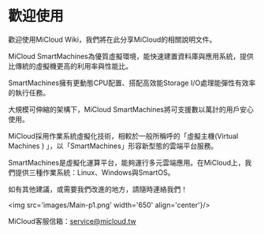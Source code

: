 歡迎使用
===

歡迎使用MiCloud Wiki，我們將在此分享MiCloud的相關說明文件。

MiCloud SmartMachines為優質虛擬環境，能快速建置資料庫與應用系統，提供比傳統的虛擬機更高的利用率與性能比。

SmartMachines擁有更動態CPU配置、搭配高效能Storage I/O處理能彈性有效率的執行任務。

大規模可伸縮的架構下，MiCloud SmartMachines將可支援數以萬計的用戶安心使用。

MiCloud採用作業系統虛擬化技術，相較於一般所稱呼的「虛擬主機(Virtual Machines ) 」，以「SmartMachines」形容新型態的雲端平台服務。

SmartMachines是虛擬化運算平台，能夠運行多元雲端應用。在MiCloud上，我們提供三種作業系統：Linux、Windows與SmartOS。

如有其他建議，或需要我們改進的地方，請隨時連絡我們！

<img src='images/Main-p1.png' width='650'  align='center'}/>

MiCloud客服信箱：[service@micloud.tw](mailto:service@micloud.tw)



